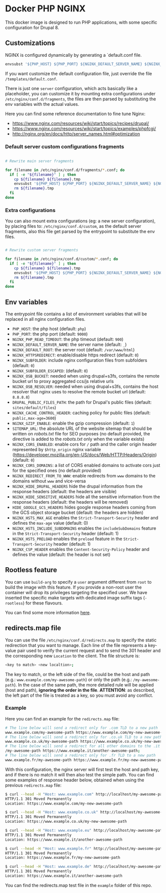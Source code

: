 # Docker PHP NGINX

This docker image is designed to run PHP applications, with some
specific configuration for Drupal 8.

## Customizations

NGINX is configured dynamically by generating a `default.conf file.

```bash
envsubst '${PHP_HOST} ${PHP_PORT} ${NGINX_DEFAULT_SERVER_NAME} ${NGINX_DEFAULT_ROOT} ${DEFAULT_SERVER}' < /templates/default.conf > /etc/nginx/conf.d/default.conf

```

If you want customize the default configuration file, just override the file `/templates/default.conf`.

There is just one `server` configuration, which acts basically like a placeholder, you can customize it
by mounting extra configurations under `/etc/nginx/conf.d/fragments`, the files are then parsed by
substituting the env variables with the actual values.

Here you can find some reference documentation to fine tune Nginx:

- <https://www.nginx.com/resources/wiki/start/topics/recipes/drupal/>
- <https://www.nginx.com/resources/wiki/start/topics/examples/phpfcgi/>
- <http://nginx.org/en/docs/http/server_names.html#optimization>

### Default server custom configurations fragments

```bash

# Rewrite main server fragments

for filename in /etc/nginx/conf.d/fragments/*.conf; do
  if [ -e "${filename}" ] ; then
    cp ${filename} ${filename}.tmp
    envsubst '${PHP_HOST} ${PHP_PORT} ${NGINX_DEFAULT_SERVER_NAME} ${NGINX_DEFAULT_ROOT} ${NGINX_SUBFOLDER} ${NGINX_SUBFOLDER_ESCAPED} ${NGINX_OSB_BUCKET} ${NGINX_OSB_RESOLVER} ${DRUPAL_PUBLIC_FILES_PATH} ${NGINX_CACHE_CONTROL_HEADER}' < $filename.tmp > $filename
    rm ${filename}.tmp
  fi
done

```

### Extra configurations

You can also mount extra configurations (eg: a new server configuration), by placing files to: `/etc/nginx/conf.d/custom`, as
the default server fragments, also this file get parsed by the entrypoint to substitute the env files.

```bash

# Rewrite custom server fragments

for filename in /etc/nginx/conf.d/custom/*.conf; do
  if [ -e "${filename}" ] ; then
    cp ${filename} ${filename}.tmp
    envsubst '${PHP_HOST} ${PHP_PORT} ${NGINX_DEFAULT_SERVER_NAME} ${NGINX_DEFAULT_ROOT} ${NGINX_SUBFOLDER} ${NGINX_SUBFOLDER_ESCAPED} ${NGINX_OSB_BUCKET} ${NGINX_OSB_RESOLVER} ${DRUPAL_PUBLIC_FILES_PATH} ${NGINX_CACHE_CONTROL_HEADER}' < $filename.tmp > $filename
    rm ${filename}.tmp
  fi
done

```

## Env variables

The entrypoint file contains a list of environment variables that will be replaced in all nginx configuration files.

- `PHP_HOST`: the php host (default: `php`)
- `PHP_PORT`: the php port (default: `9000`)
- `NGINX_PHP_READ_TIMEOUT`: the php timeout (default: `900`)
- `NGINX_DEFAULT_SERVER_NAME`: the server name (default: `_`)
- `NGINX_DEFAULT_ROOT`: the server root (default: `/var/www/html`)
- `NGINX_HTTPSREDIRECT`: enable/disable https redirect (default: `0`)
- `NGINX_SUBFOLDER`: include nginx configuration files from subfolders (default: `0`)
- `NGINX_SUBFOLDER_ESCAPED`: (default: `0`)
- `NGINX_OSB_BUCKET`: needed when using drupal+s3fs, contains the remote bucket url to proxy aggregated ccs/js relative urls
- `NGINX_OSB_RESOLVER`: needed when using drupal+s3fs, contains the host resolver that nginx uses to resolve the remote bucket url (default: `8.8.8.8`)
- `DRUPAL_PUBLIC_FILES_PATH`: the path for Drupal's public files (default: `sites/default/files`)
- `NGINX_CACHE_CONTROL_HEADER`: caching policy for public files (default: `public,max-age=3600`)
- `NGINX_GZIP_ENABLE`: enable the gzip compression (default: `1`)
- `SITEMAP_URL`: the absolute URL of the website sitemap that should be written on _robots.txt_ file for SEO purposes (no default provided, the directive is added to the _robots.txt_ only when the variable exists)
- `NGINX_CORS_ENABLED`: enable cors for `/` path and the caller origin header represented by `$http_origin` nginx variable (<https://developer.mozilla.org/en-US/docs/Web/HTTP/Headers/Origin>) (default: `0`)
- `NGINX_CORS_DOMAINS`: a list of CORS enabled domains to activate cors just for the specified ones (no default provided)
- `NGINX_REDIRECT_FROM_TO_WWW`: enable redirects from `www` domains to the domains without `www` and vice-versa
- `NGINX_HIDE_DRUPAL_HEADERS` hide the drupal information from the response headers (default: the headers are visible)
- `NGINX_HIDE_SENSITIVE_HEADERS` hide all the sensitive information from the response headers (default: the headers will be removed)
- `HIDE_GOOGLE_GCS_HEADERS` hides google response headers coming from the GCS object storage bucket (default: the headers are hidden)
- `NGINX_HSTS_MAX_AGE` enables the `Strict-Transport-Security` header and defines the `max-age` value (default: 0)
- `NGINX_HSTS_INCLUDE_SUBDOMAINS` enables the `includeSubDomains` feature in the `Strict-Transport-Security` header (default: 1)
- `NGINX_HSTS_PRELOAD` enables the `preload` feature in the `Strict-Transport-Security` header (default: 1)
- `NGINX_CSP_HEADER` enables the `Content-Security-Policy` header and defines the value (default: the header is not set)

## Rootless feature

You can use `build-arg` to specify a `user` argument different from `root` to build the image with this feature.
If you provide a non-root user the container will drop its privileges targeting the specified user.
We have inserted the specific make targets with dedicated image suffix tags (`-rootless`) for these flavours.

You can find some more information [here](https://docs.bitnami.com/tutorials/work-with-non-root-containers/).

## redirects.map file

You can use the file `/etc/nginx/conf.d/redirects.map` to specify the static redirection that you want to manage. Each line of the file represents a key-value pair used to verify the current request and to send the 301 header and the corresponding new `Location` to the client. The file structure is:

```bash
<key to match> <new localtion>;
```

The key to match, or the left side of the file, could be the host and path (e.g.: `www.example.com/my-awesome-path`) or only the path (e.g.: `/my-awesome-path`). In the case of the same path, the more detailed rule will be applied (host and path), **ignoring the order in the file**. **ATTENTION**: as described, the left part of the file is treated as a key, so you must avoid any conflict.

### Example

Here you can find an example for the `redirects.map` file:

```bash
# The line below will send a redirect only for .com TLD to a new path
www.example.com/my-awesome-path https://www.example.com/my-new-awesome-path;
# The line below will send a redirect only for .co.uk TLD to a new path
www.example.co.uk/my-awesome-path https://www.example.co.uk/my-new-awesome-path;
# The line below will send a redirect for all other domains to the .it TLD and to a new path
/my-awesome-path https://www.example.it/another-awesome-path;
# The line below will send a redirect only for .fr TLD to a new path
www.example.fr/my-awesome-path https://www.example.fr/my-new-awesome-path;
```

With this configuration, the nginx server will first test the host and path key, and if there is no match it will then also test the simple path. You can find some examples of response header below, obtained when using the previous `redirects.map` file:

```bash
$ curl --head -H "Host: www.example.com" http://localhost/my-awesome-path
HTTP/1.1 301 Moved Permanently
Location: https://www.example.com/my-new-awesome-path
```

```bash
$ curl --head -H "Host: www.example.co.uk" http://localhost/my-awesome-path
HTTP/1.1 301 Moved Permanently
Location: https://www.example.co.uk/my-new-awesome-path
```

```bash
$ curl --head -H "Host: www.example.eu" http://localhost/my-awesome-path
HTTP/1.1 301 Moved Permanently
Location: https://www.example.it/another-awesome-path
```

```bash
$ curl --head -H "Host: www.example.fr" http://localhost/my-awesome-path
HTTP/1.1 301 Moved Permanently
Location: https://www.example.fr/my-new-awesome-path
```

```bash
$ curl --head -H "Host: www.example.de" http://localhost/my-awesome-path
HTTP/1.1 301 Moved Permanently
Location: https://www.example.it/another-awesome-path
```

You can find the redirects.map test file in the `example` folder of this repo.
